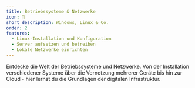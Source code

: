 ```yaml
---
title: Betriebssysteme & Netzwerke
icon: 💾
short_description: Windows, Linux & Co.
order: 2
features:
  - Linux-Installation und Konfiguration
  - Server aufsetzen und betreiben
  - Lokale Netzwerke einrichten
---
```

Entdecke die Welt der Betriebssysteme und Netzwerke. Von der Installation verschiedener Systeme über die Vernetzung mehrerer Geräte bis hin zur Cloud - hier lernst du die Grundlagen der digitalen Infrastruktur.
